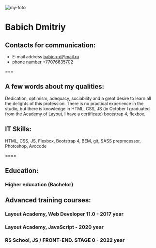 ![my-foto](https://user-images.githubusercontent.com/58484766/159135703-00759ec1-35dd-46bf-bbbf-5593d6b77e84.jpg)
# Babich Dmitriy
## Contacts for communication: 
* E-mail address <babich-d@mail.ru>
* phone number +77076635702

===

## A few words about my qualities:

Dedication, optimism, adequacy, sociability and a great desire to learn all the delights of this profession. There is no practical experience in the studio, but there is knowledge in HTML, CSS, JS (in October I graduated from the Academy of Layout, I have a certificate) bootstrap 4, flexbox.

## IT Skills:

HTML, CSS, JS, Flexbox, Bootstrap 4, BEM, git, SASS preprocessor, Photoshop, Avocode

====

## Education:
### Higher education (Bachelor)

## Advanced training courses:
### Layout Academy, Web Developer 11.0 - 2017 year
### Layout Academy, JavaScript - 2020 year
### RS School, JS / FRONT-END. STAGE 0 - 2022 year